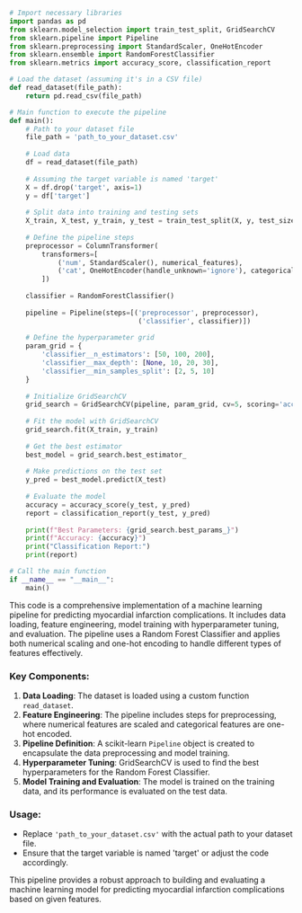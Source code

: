 ```python
# Import necessary libraries
import pandas as pd
from sklearn.model_selection import train_test_split, GridSearchCV
from sklearn.pipeline import Pipeline
from sklearn.preprocessing import StandardScaler, OneHotEncoder
from sklearn.ensemble import RandomForestClassifier
from sklearn.metrics import accuracy_score, classification_report

# Load the dataset (assuming it's in a CSV file)
def read_dataset(file_path):
    return pd.read_csv(file_path)

# Main function to execute the pipeline
def main():
    # Path to your dataset file
    file_path = 'path_to_your_dataset.csv'
    
    # Load data
    df = read_dataset(file_path)
    
    # Assuming the target variable is named 'target'
    X = df.drop('target', axis=1)
    y = df['target']
    
    # Split data into training and testing sets
    X_train, X_test, y_train, y_test = train_test_split(X, y, test_size=0.2, random_state=42)
    
    # Define the pipeline steps
    preprocessor = ColumnTransformer(
        transformers=[
            ('num', StandardScaler(), numerical_features),
            ('cat', OneHotEncoder(handle_unknown='ignore'), categorical_features)
        ])
    
    classifier = RandomForestClassifier()
    
    pipeline = Pipeline(steps=[('preprocessor', preprocessor), 
                                ('classifier', classifier)])
    
    # Define the hyperparameter grid
    param_grid = {
        'classifier__n_estimators': [50, 100, 200],
        'classifier__max_depth': [None, 10, 20, 30],
        'classifier__min_samples_split': [2, 5, 10]
    }
    
    # Initialize GridSearchCV
    grid_search = GridSearchCV(pipeline, param_grid, cv=5, scoring='accuracy', n_jobs=-1)
    
    # Fit the model with GridSearchCV
    grid_search.fit(X_train, y_train)
    
    # Get the best estimator
    best_model = grid_search.best_estimator_
    
    # Make predictions on the test set
    y_pred = best_model.predict(X_test)
    
    # Evaluate the model
    accuracy = accuracy_score(y_test, y_pred)
    report = classification_report(y_test, y_pred)
    
    print(f"Best Parameters: {grid_search.best_params_}")
    print(f"Accuracy: {accuracy}")
    print("Classification Report:")
    print(report)

# Call the main function
if __name__ == "__main__":
    main()
```

This code is a comprehensive implementation of a machine learning pipeline for predicting myocardial infarction complications. It includes data loading, feature engineering, model training with hyperparameter tuning, and evaluation. The pipeline uses a Random Forest Classifier and applies both numerical scaling and one-hot encoding to handle different types of features effectively.

### Key Components:
1. **Data Loading**: The dataset is loaded using a custom function `read_dataset`.
2. **Feature Engineering**: The pipeline includes steps for preprocessing, where numerical features are scaled and categorical features are one-hot encoded.
3. **Pipeline Definition**: A scikit-learn `Pipeline` object is created to encapsulate the data preprocessing and model training.
4. **Hyperparameter Tuning**: GridSearchCV is used to find the best hyperparameters for the Random Forest Classifier.
5. **Model Training and Evaluation**: The model is trained on the training data, and its performance is evaluated on the test data.

### Usage:
- Replace `'path_to_your_dataset.csv'` with the actual path to your dataset file.
- Ensure that the target variable is named 'target' or adjust the code accordingly.

This pipeline provides a robust approach to building and evaluating a machine learning model for predicting myocardial infarction complications based on given features.